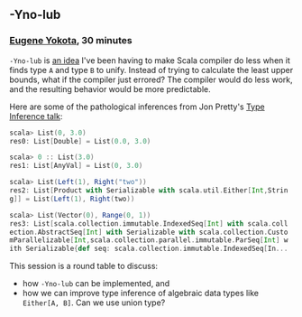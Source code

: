 ## -Yno-lub

### [Eugene Yokota](https://twitter.com/eed3si9n), 30 minutes

`-Yno-lub` is [an idea](https://i.imgflip.com/qtafl.jpg) I've been having to
make Scala compiler do less when it finds type `A` and type `B` to unify.
Instead of trying to calculate the least upper bounds, what if the compiler
just errored? The compiler would do less work, and the resulting behavior would
be more predictable.

Here are some of the pathological inferences from Jon Pretty's [Type Inference
talk](http://rapture.io/talks/inference/boston.html):

```scala
scala> List(0, 3.0)
res0: List[Double] = List(0.0, 3.0)

scala> 0 :: List(3.0)
res1: List[AnyVal] = List(0, 3.0)

scala> List(Left(1), Right("two"))
res2: List[Product with Serializable with scala.util.Either[Int,Strin
g]] = List(Left(1), Right(two))

scala> List(Vector(0), Range(0, 1))
res3: List[scala.collection.immutable.IndexedSeq[Int] with scala.coll
ection.AbstractSeq[Int] with Serializable with scala.collection.Custo
mParallelizable[Int,scala.collection.parallel.immutable.ParSeq[Int] w
ith Serializable{def seq: scala.collection.immutable.IndexedSeq[In...
```

This session is a round table to discuss:

- how `-Yno-lub` can be implemented, and
- how we can improve type inference of algebraic data types like `Either[A,
  B]`. Can we use union type?

